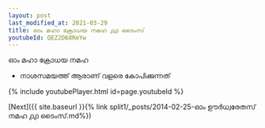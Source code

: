 ```yaml
---
layout: post
last_modified_at: 2021-03-29
title: ഓം മഹാ ക്രോധയ നമഹ ൧൧ ടൈംസ്
youtubeId: QEZ2D68ReYw
---
```

 
 
 ഓം മഹാ ക്രോധയ നമഹ 
 
 -  നാശസമയത്ത് ആരാണ് വളരെ കോപിക്കുന്നത് 
 
  
 
  
 
 
 
 
 
 


{% include youtubePlayer.html id=page.youtubeId %}
 
[Next]({{ site.baseurl }}{% link  split1/_posts/2014-02-25-ഓം ഊർധ്വരേതസ് നമഹ ൧൧ ടൈംസ്.md%})
 
